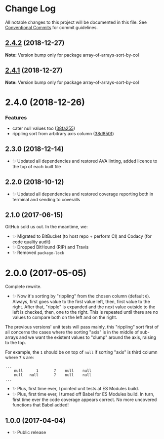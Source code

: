 # Change Log

All notable changes to this project will be documented in this file.
See [Conventional Commits](https://conventionalcommits.org) for commit guidelines.

## [2.4.2](https://bitbucket.org/codsen/codsen/src/master/packages/array-of-arrays-sort-by-col/compare/array-of-arrays-sort-by-col@2.4.1...array-of-arrays-sort-by-col@2.4.2) (2018-12-27)

**Note:** Version bump only for package array-of-arrays-sort-by-col





## [2.4.1](https://bitbucket.org/codsen/codsen/src/master/packages/array-of-arrays-sort-by-col/compare/array-of-arrays-sort-by-col@2.4.0...array-of-arrays-sort-by-col@2.4.1) (2018-12-27)

**Note:** Version bump only for package array-of-arrays-sort-by-col





# 2.4.0 (2018-12-26)


### Features

* cater null values too ([38fa255](https://bitbucket.org/codsen/codsen/src/master/packages/array-of-arrays-sort-by-col/commits/38fa255))
* rippling sort from arbitrary axis column ([38d850f](https://bitbucket.org/codsen/codsen/src/master/packages/array-of-arrays-sort-by-col/commits/38d850f))





## 2.3.0 (2018-12-14)

- ✨ Updated all dependencies and restored AVA linting, added licence to the top of each built file

## 2.2.0 (2018-10-12)

- ✨ Updated all dependencies and restored coverage reporting both in terminal and sending to coveralls

## 2.1.0 (2017-06-15)

GitHub sold us out. In the meantime, we:

- ✨ Migrated to BitBucket (to host repo + perform CI) and Codacy (for code quality audit)
- ✨ Dropped BitHound (RIP) and Travis
- ✨ Removed `package-lock`

# 2.0.0 (2017-05-05)

Complete rewrite.

- ✨ Now it's sorting by "rippling" from the chosen column (default `0`). Always, first goes value to the first value left, then, first value to the right. After that, "ripple" is expanded and the next value outside to the left is checked, then, one to the right. This is repeated until there are no values to compare both on the left and on the right.

The previous versions' unit tests will pass mainly, this "rippling" sort first of all concerns the cases where the sorting "axis" is in the middle of sub-arrays and we want the existent values to "clump" around the axis, raising to the top.

For example, the `1` should be on top of `null` if sorting "axis" is third column where `7`'s are:

```
...
    null      1       7    null    null
    null   null       7    null    null
...
```

- ✨ Plus, first time ever, I pointed unit tests at ES Modules build.
- ✨ Plus, first time ever, I turned off Babel for ES Modules build. In turn, first time ever the code coverage appears correct. No more uncovered functions that Babel added!

## 1.0.0 (2017-04-04)

- ✨ Public release
